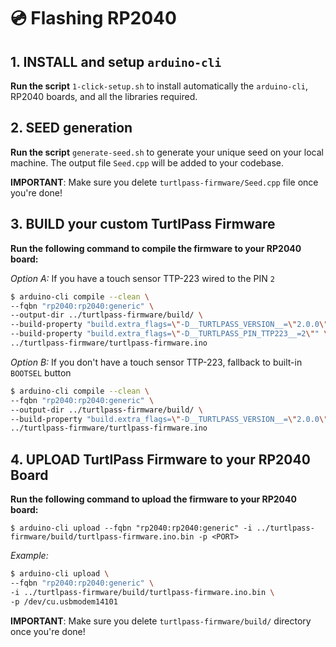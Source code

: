 # 💿 Flashing RP2040

## 1. INSTALL and setup `arduino-cli`

**Run the script** `1-click-setup.sh` to install automatically the `arduino-cli`, RP2040 boards, and all the libraries required.

## 2. SEED generation

**Run the script** `generate-seed.sh` to generate your unique seed on your local machine. The output file `Seed.cpp` will be added to your codebase.

**IMPORTANT**: Make sure you delete `turtlpass-firmware/Seed.cpp` file once you're done!

## 3. BUILD your custom TurtlPass Firmware

**Run the following command to compile the firmware to your RP2040 board:**

_Option A:_ If you have a touch sensor TTP-223 wired to the PIN `2`

```bash
$ arduino-cli compile --clean \
--fqbn "rp2040:rp2040:generic" \
--output-dir ../turtlpass-firmware/build/ \
--build-property "build.extra_flags=\"-D__TURTLPASS_VERSION__=\"2.0.0\"\"" \
--build-property "build.extra_flags=\"-D__TURTLPASS_PIN_TTP223__=2\"" \
../turtlpass-firmware/turtlpass-firmware.ino
```

_Option B:_ If you don't have a touch sensor TTP-223, fallback to built-in `BOOTSEL` button

```bash
$ arduino-cli compile --clean \
--fqbn "rp2040:rp2040:generic" \
--output-dir ../turtlpass-firmware/build/ \
--build-property "build.extra_flags=\"-D__TURTLPASS_VERSION__=\"2.0.0\"\"" \
../turtlpass-firmware/turtlpass-firmware.ino
```

## 4. UPLOAD TurtlPass Firmware to your RP2040 Board

**Run the following command to upload the firmware to your RP2040 board:**

`$ arduino-cli upload --fqbn "rp2040:rp2040:generic" -i ../turtlpass-firmware/build/turtlpass-firmware.ino.bin -p <PORT>`

_Example:_

```bash
$ arduino-cli upload \
--fqbn "rp2040:rp2040:generic" \
-i ../turtlpass-firmware/build/turtlpass-firmware.ino.bin \
-p /dev/cu.usbmodem14101
```

**IMPORTANT**: Make sure you delete `turtlpass-firmware/build/` directory once you're done!
